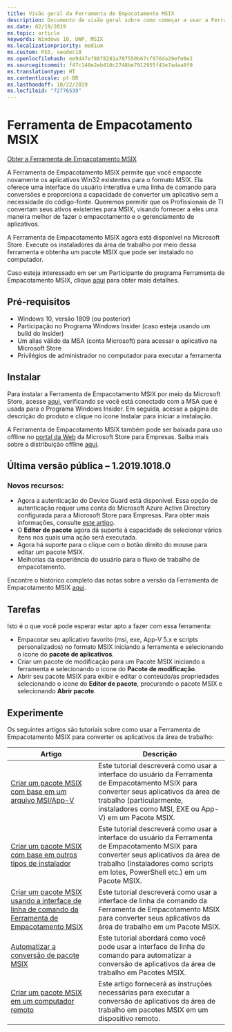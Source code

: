 ```yaml
---
title: Visão geral da Ferramenta de Empacotamento MSIX
description: Documento de visão geral sobre como começar a usar a Ferramenta de Empacotamento MSIX
ms.date: 02/19/2019
ms.topic: article
keywords: Windows 10, UWP, MSIX
ms.localizationpriority: medium
ms.custom: RS5, seodec18
ms.openlocfilehash: ee9d47ef88f8281a707550b67cf976da29efe9e2
ms.sourcegitcommit: f47c140e2eb410c2748be7912955f43e7adaa8f9
ms.translationtype: HT
ms.contentlocale: pt-BR
ms.lasthandoff: 10/22/2019
ms.locfileid: "72776539"
---
```

# <a name="msix-packaging-tool"></a>Ferramenta de Empacotamento MSIX 

<div class="nextstepaction"><p><a class="x-hidden-focus" href="https://www.microsoft.com/en-us/p/msix-packaging-tool/9n5lw3jbcxkf" data-linktype="external">Obter a Ferramenta de Empacotamento MSIX</a></p></div>

A Ferramenta de Empacotamento MSIX permite que você empacote novamente os aplicativos Win32 existentes para o formato MSIX. Ela oferece uma interface do usuário interativa e uma linha de comando para conversões e proporciona a capacidade de converter um aplicativo sem a necessidade do código-fonte. Queremos permitir que os Profissionais de TI convertam seus ativos existentes para MSIX, visando fornecer a eles uma maneira melhor de fazer o empacotamento e o gerenciamento de aplicativos.

A Ferramenta de Empacotamento MSIX agora está disponível na Microsoft Store. Execute os instaladores da área de trabalho por meio dessa ferramenta e obtenha um pacote MSIX que pode ser instalado no computador.

Caso esteja interessado em ser um Participante do programa Ferramenta de Empacotamento MSIX, clique [aqui](insider-program.md) para obter mais detalhes.

## <a name="prerequisites"></a>Pré-requisitos

- Windows 10, versão 1809 (ou posterior)
- Participação no Programa Windows Insider (caso esteja usando um build do Insider)
- Um alias válido da MSA (conta Microsoft) para acessar o aplicativo na Microsoft Store 
- Privilégios de administrador no computador para executar a ferramenta
 
 ## <a name="install"></a>Instalar
 
Para instalar a Ferramenta de Empacotamento MSIX por meio da Microsoft Store, acesse [aqui](https://www.microsoft.com/en-us/p/msix-packaging-tool/9n5lw3jbcxkf), verificando se você está conectado com a MSA que é usada para o Programa Windows Insider. Em seguida, acesse a página de descrição do produto e clique no ícone Instalar para iniciar a instalação.

A Ferramenta de Empacotamento MSIX também pode ser baixada para uso offline no [portal da Web](https://businessstore.microsoft.com/) da Microsoft Store para Empresas. Saiba mais sobre a distribuição offline [aqui](https://docs.microsoft.com/en-us/microsoft-store/distribute-offline-apps#download-an-offline-licensed-app).

 
## <a name="latest-public-version---1201910180"></a>Última versão pública – 1.2019.1018.0

### <a name="new-features"></a>Novos recursos:
- Agora a autenticação do Device Guard está disponível. Essa opção de autenticação requer uma conta do Microsoft Azure Active Directory configurada para a Microsoft Store para Empresas. Para obter mais informações, consulte [este artigo](https://docs.microsoft.com/windows/msix/package/signing-package-device-guard-signing).
- O **Editor de pacote** agora dá suporte à capacidade de selecionar vários itens nos quais uma ação será executada.
- Agora há suporte para o clique com o botão direito do mouse para editar um pacote MSIX.
- Melhorias da experiência do usuário para o fluxo de trabalho de empacotamento.

Encontre o histórico completo das notas sobre a versão da Ferramenta de Empacotamento MSIX [aqui](release-notes/history.md).

 ## <a name="tasks"></a>Tarefas
 
Isto é o que você pode esperar estar apto a fazer com essa ferramenta:
 
- Empacotar seu aplicativo favorito (msi, exe, App-V 5.x e scripts personalizados) no formato MSIX iniciando a ferramenta e selecionando o ícone do **pacote de aplicativos**.
- Criar um pacote de modificação para um Pacote MSIX iniciando a ferramenta e selecionando o ícone do **Pacote de modificação**. 
- Abrir seu pacote MSIX para exibir e editar o conteúdo/as propriedades selecionando o ícone do **Editor de pacote**, procurando o pacote MSIX e selecionando **Abrir pacote**.

## <a name="try-it-out"></a>Experimente 

Os seguintes artigos são tutoriais sobre como usar a Ferramenta de Empacotamento MSIX para converter os aplicativos da área de trabalho: 

| Artigo | Descrição |
|-------|-------------|
| [Criar um pacote MSIX com base em um arquivo MSI/App-V](create-app-package-MSI-VM.md) | Este tutorial descreverá como usar a interface do usuário da Ferramenta de Empacotamento MSIX para converter seus aplicativos da área de trabalho (particularmente, instaladores como MSI, EXE ou App-V) em um Pacote MSIX. |
| [Criar um pacote MSIX com base em outros tipos de instalador](create-other-installer.md) | Este tutorial descreverá como usar a interface do usuário da Ferramenta de Empacotamento MSIX para converter seus aplicativos da área de trabalho (instaladores como scripts em lotes, PowerShell etc.) em um Pacote MSIX. |
| [Criar um pacote MSIX usando a interface de linha de comando da Ferramenta de Empacotamento MSIX](package-conversion-cli.md) | Este tutorial descreverá como usar a interface de linha de comando da Ferramenta de Empacotamento MSIX para converter seus aplicativos da área de trabalho em um Pacote MSIX. |
| [Automatizar a conversão de pacote MSIX](automate-conversion.md) | Este tutorial abordará como você pode usar a interface de linha de comando para automatizar a conversão de aplicativos da área de trabalho em Pacotes MSIX. |
| [Criar um pacote MSIX em um computador remoto](remote-conversion-setup.md) | Este artigo fornecerá as instruções necessárias para executar a conversão de aplicativos da área de trabalho em pacotes MSIX em um dispositivo remoto. |
